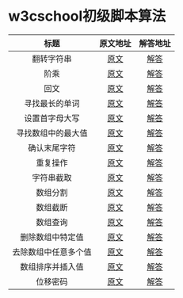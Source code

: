# w3cschool初级脚本算法

| 标题 | 原文地址 | 解答地址 |
|:---:|:---:|:---:|
| 翻转字符串 | [原文](https://www.w3cschool.cn/codecamp/reverse-a-string.html) | [解答](https://github.com/sihai00/training-javascript/tree/master/w3cschool-easy/reverse-a-string.js) | 
| 阶乘 | [原文](https://www.w3cschool.cn/codecamp/factorialize-a-number.html) | [解答](https://github.com/sihai00/training-javascript/tree/master/w3cschool-easy/factorialize-a-number.js) |
| 回文 | [原文](https://www.w3cschool.cn/codecamp/check-for-palindromes.html) | [解答](https://github.com/sihai00/training-javascript/tree/master/w3cschool-easy/check-for-palindromes.js) |
| 寻找最长的单词 | [原文](https://www.w3cschool.cn/codecamp/find-the-longest-word-in-a-string.html) | [解答](https://github.com/sihai00/training-javascript/tree/master/w3cschool-easy/find-the-longest-word-in-a-string.js) |
| 设置首字母大写 | [原文](https://www.w3cschool.cn/codecamp/title-case-a-sentence.html) | [解答](https://github.com/sihai00/training-javascript/tree/master/w3cschool-easy/title-case-a-sentence.js) |
| 寻找数组中的最大值 | [原文](https://www.w3cschool.cn/codecamp/return-largest-numbers-in-arrays.html) | [解答](https://github.com/sihai00/training-javascript/tree/master/w3cschool-easy/return-largest-numbers-in-arrays.js) |
| 确认末尾字符 | [原文](https://www.w3cschool.cn/codecamp/confirm-the-ending.html) | [解答](https://github.com/sihai00/training-javascript/tree/master/w3cschool-easy/confirm-the-ending.js) |
| 重复操作 | [原文](https://www.w3cschool.cn/codecamp/repeat-a-string-repeat-a-string.html) | [解答](https://github.com/sihai00/training-javascript/tree/master/w3cschool-easy/repeat-a-string-repeat-a-string.js) |
| 字符串截取 | [原文](https://www.w3cschool.cn/codecamp/truncate-a-string.html) | [解答](https://github.com/sihai00/training-javascript/tree/master/w3cschool-easy/truncate-a-string.js) |
| 数组分割 | [原文](https://www.w3cschool.cn/codecamp/chunky-monkey.html) | [解答](https://github.com/sihai00/training-javascript/tree/master/w3cschool-easy/chunky-monkey.js) |
| 数组截断 | [原文](https://www.w3cschool.cn/codecamp/slasher-flick.html) | [解答](https://github.com/sihai00/training-javascript/tree/master/w3cschool-easy/slasher-flick.js) |
| 数组查询 | [原文](https://www.w3cschool.cn/codecamp/mutations.html) | [解答](https://github.com/sihai00/training-javascript/tree/master/w3cschool-easy/mutations.js) |
| 删除数组中特定值 | [原文](https://www.w3cschool.cn/codecamp/falsy-bouncer.html) | [解答](https://github.com/sihai00/training-javascript/tree/master/w3cschool-easy/falsy-bouncer.js) |
| 去除数组中任意多个值 | [原文](https://www.w3cschool.cn/codecamp/seek-and-destroy.html) | [解答](https://github.com/sihai00/training-javascript/tree/master/w3cschool-easy/seek-and-destroy.js) |
| 数组排序并插入值 | [原文](https://www.w3cschool.cn/codecamp/where-do-i-belong.html) | [解答](https://github.com/sihai00/training-javascript/tree/master/w3cschool-easy/where-do-i-belong.js) |
| 位移密码 | [原文](https://www.w3cschool.cn/codecamp/caesars-cipher.html) | [解答](https://github.com/sihai00/training-javascript/tree/master/w3cschool-easy/caesars-cipher.js) |